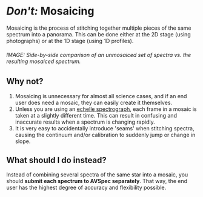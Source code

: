 # *Don't:* Mosaicing

Mosaicing is the process of stitching together multiple pieces of the same spectrum into a panorama. This can be done either at the 2D stage (using photographs) or at the 1D stage (using 1D profiles).

###### IMAGE: Side-by-side comparison of an unmosaiced set of spectra vs. the resulting mosaiced spectrum.

## Why not?

1. Mosaicing is unnecessary for almost all science cases, and if an end user does need a mosaic, they can easily create it themselves.
2. Unless you are using an [echelle spectrograph](), each frame in a mosaic is taken at a slightly different time. This can result in confusing and inaccurate results when a spectrum is changing rapidly.
3. It is very easy to accidentally introduce 'seams' when stitching spectra, causing the continuum and/or calibration to suddenly jump or change in slope.

## What should I do instead?

Instead of combining several spectra of the same star into a mosaic, you should **submit each spectrum to AVSpec separately**. That way, the end user has the highest degree of accuracy and flexibility possible.
